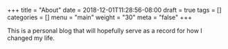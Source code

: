 +++
title = "About"
date = 2018-12-01T11:28:56-08:00
draft = true
tags = []
categories = []
menu = "main"
weight = "30"
meta = "false"
+++

This is a personal blog that will hopefully serve as a record for how I changed my life.
